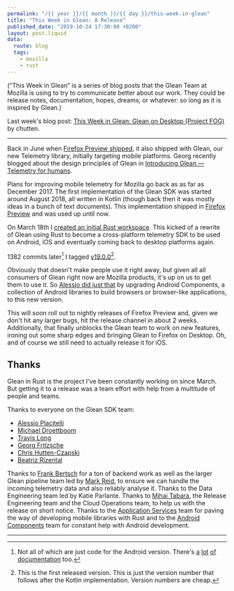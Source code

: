 ```yaml
---
permalink: "/{{ year }}/{{ month }}/{{ day }}/this-week-in-glean"
title: "This Week in Glean: A Release"
published_date: "2019-10-24 17:30:00 +0200"
layout: post.liquid
data:
  route: blog
  tags:
    - mozilla
    - rust
---
```


(“This Week in Glean” is a series of blog posts that the Glean Team at Mozilla is using to try to communicate better about our work. They could be release notes, documentation, hopes, dreams, or whatever: so long as it is inspired by Glean.)

Last week's blog post: [This Week in Glean: Glean on Desktop (Project FOG)](https://chuttenblog.wordpress.com/2019/10/17/this-week-in-glean-glean-on-desktop-project-fog/) by chutten.

---

Back in June when [Firefox Preview shipped](https://blog.mozilla.org/futurereleases/2019/06/27/reinventing-firefox-for-android-a-preview/), it also shipped with Glean, our new Telemetry library, initially targeting mobile platforms.
Georg recently blogged about the design principles of Glean in [Introducing Glean — Telemetry for humans](https://medium.com/georg-fritzsche/introducing-glean-telemetry-for-humans-4e8b4788b8ad).

Plans for improving mobile telemetry for Mozilla go back as as far as December 2017.
The first implementation of the Glean SDK was started around August 2018, all written in Kotlin (though back then it was mostly ideas in a bunch of text documents).
This implementation shipped in [Firefox Preview](https://github.com/mozilla-mobile/fenix/) and was used up until now.

On March 18th I [created an initial Rust workspace](https://github.com/mozilla/glean/commit/95b6bcc03616c8d7c3e3e64e99ee9953aa06a474).
This kicked of a rewrite of Glean using Rust to become a cross-platform telemetry SDK to be used on Android, iOS and eventually coming back to desktop platforms again.

1382 commits later[^1] I tagged [v19.0.0](https://github.com/mozilla/glean/commit/1ac00bf63daea97f6e2d6fa36980279eecf5a800)[^2].

Obviously that doesn't make people use it right away, but given all all consumers of Glean right now are Mozilla products, it's up on us to get them to use it.
So [Alessio did just that](https://github.com/mozilla-mobile/android-components/pull/4620) by upgrading Android Components, a collection of Android libraries to build browsers or browser-like applications, to this new version.

This will soon roll out to nightly releases of Firefox Preview and, given we don't hit any larger bugs, hit the release channel in about 2 weeks.
Additionally, that finally unblocks the Glean team to work on new features, ironing out some sharp edges and bringing Glean to Firefox on Desktop.
Oh, and of course we still need to actually release it for iOS.

## Thanks

Glean in Rust is the project I've been constantly working on since March.
But getting it to a release was a team effort with help from a multitude of people and teams.

Thanks to everyone on the Glean SDK team:

* [Alessio Placitelli](https://github.com/dexterp37/)
* [Michael Droettboom](https://github.com/mdboom/)
* [Travis Long](https://github.com/travis79/)
* [Georg Fritzsche](https://github.com/georgf/)
* [Chris Hutten-Czapski](https://github.com/chutten)
* [Beatriz Rizental](https://github.com/brizental)

Thanks to [Frank Bertsch](https://github.com/fbertsch) for a ton of backend work as well as the larger Glean pipeline team led by [Mark Reid](https://github.com/mreid-moz), to ensure we can handle the incoming telemetry data and also reliably analyse it.
Thanks to the Data Engineering team led by Katie Parlante.
Thanks to [Mihai Tabara](https://github.com/MihaiTabara), the Release Engineering team and the Cloud Operations team, to help us with the release on short notice.
Thanks to the [Application Services](https://github.com/mozilla/application-services) team for paving the way of developing mobile libraries with Rust and to the [Android Components](https://github.com/mozilla/application-services) team for constant help with Android development.

---

[^1]: Not all of which are just code for the Android version. There's [a](https://mozilla.github.io/glean/docs/glean_core/index.html) [lot](https://mozilla.github.io/glean/javadoc/glean/) [of](https://mozilla.github.io/glean/swift/) [documentation](https://mozilla.github.io/glean/book/index.html) too.

[^2]: This is the first released version. This is just the version number that follows after the Kotlin implementation. Version numbers are cheap.
